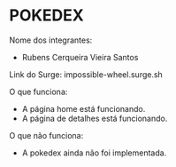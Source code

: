 # POKEDEX

Nome dos integrantes: 
- Rubens Cerqueira Vieira Santos


Link do Surge: impossible-wheel.surge.sh

O que funciona:
- A página home está funcionando.
- A página de detalhes está funcionando.

O que não funciona: 
- A pokedex ainda não foi implementada.
